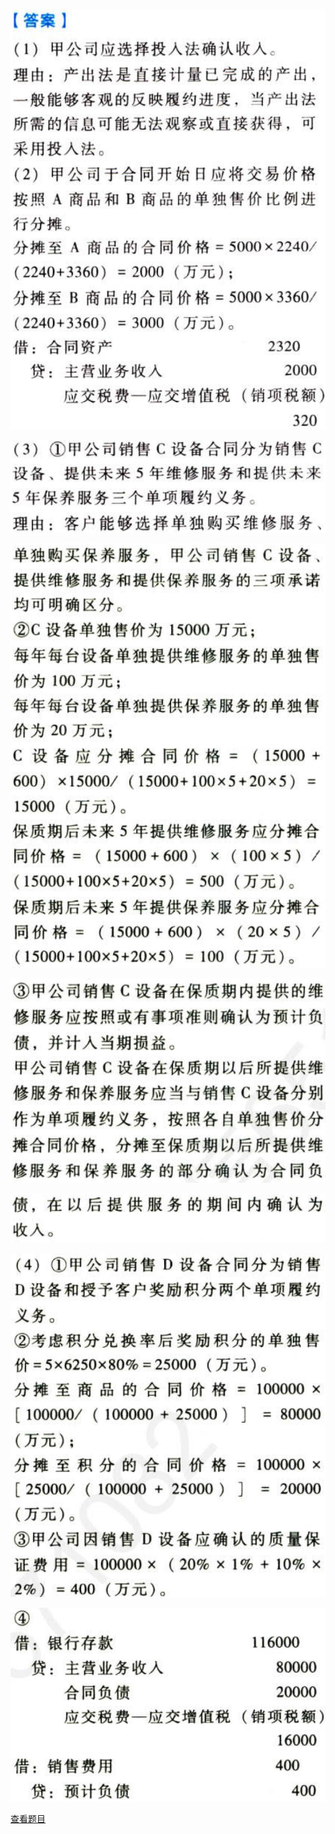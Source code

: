 ![](e50234079e78da5fe88637f38e7aa0e8.png)

![](bd63cf2ab0e1831e3ce1f16e0b780855.png)

![](f6ad18f7544b29cdbca63a0651c2a1cf.png)

![](a83fec246cfd3a8acf351c617e01f9e7.png)

![](277c293da3db2d6fade7c939d73897ba.png)

![](fb07a0641a79a68e1295cf7bd84fe81d.png)

![](f624717f2b7bfa439f60db0e193bafd4.png)

[查看题目](../费用+利润.本章真题.md#3-题目)

